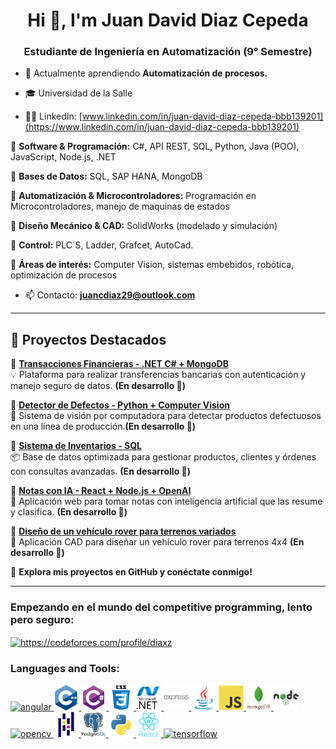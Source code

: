 <h1 align="center">Hi 👋, I'm Juan David Diaz Cepeda</h1>
<h3 align="center">Estudiante de Ingeniería en Automatización (9° Semestre)</h3>

- 🌱 Actualmente aprendiendo **Automatización de procesos.**
- 🎓 Universidad de la Salle

- 👨‍💻 LinkedIn: [www.linkedin.com/in/juan-david-diaz-cepeda-bbb139201](https://www.linkedin.com/in/juan-david-diaz-cepeda-bbb139201)
 

🔹 **Software & Programación:** C#, API REST, SQL, Python, Java (POO), JavaScript, Node.js, .NET  

🔹 **Bases de Datos:** SQL, SAP HANA, MongoDB  

🔹 **Automatización & Microcontroladores:** Programación en Microcontroladores, manejo de maquinas de estados

🔹 **Diseño Mecánico & CAD:** SolidWorks (modelado y simulación)

🔹 **Control:** PLC´S, Ladder, Grafcet, AutoCad.

🔹 **Áreas de interés:** Computer Vision, sistemas embebidos, robótica, optimización de procesos

- 📫 Contacto: **juancdiaz29@outlook.com**  

---

## 🚀 Proyectos Destacados  

📌 **[Transacciones Financieras - .NET C# + MongoDB](https://github.com/Juandiaxz/Transacciones_Financieras.git)**  
💡 Plataforma para realizar transferencias bancarias con autenticación y manejo seguro de datos. **(En desarrollo 🚧)** 

📌 **[Detector de Defectos - Python + Computer Vision](https://github.com/Juandiaxz/Detector-de-Defectos.git)**  
🤖 Sistema de visión por computadora para detectar productos defectuosos en una línea de producción.**(En desarrollo 🚧)**  

📌 **[Sistema de Inventarios - SQL](https://github.com/Juandiaxz/Sistema-de-Inventarios.git)**  
📦 Base de datos optimizada para gestionar productos, clientes y órdenes con consultas avanzadas. **(En desarrollo 🚧)**

📌 **[Notas con IA - React + Node.js + OpenAI](https://github.com/Juandiaxz/Notas-con-IA.git)**  
📝 Aplicación web para tomar notas con inteligencia artificial que las resume y clasifica. **(En desarrollo 🚧)**

📌 **[Diseño de un vehículo rover para terrenos variados](https://github.com/Juandiaxz/Dise-o-de-Rover.git)**  
📝 Aplicación CAD para diseñar un vehículo rover para terrenos 4x4 **(En desarrollo 🚧)**


🌟 **Explora mis proyectos en GitHub y conéctate conmigo!**  

---

<h3 align="left">Empezando en el mundo del competitive programming, lento pero seguro:</h3>
<p align="left">
<a href="https://codeforces.com/profile/Diaxz" target="blank">
<img align="center" src="https://raw.githubusercontent.com/rahuldkjain/github-profile-readme-generator/master/src/images/icons/Social/codeforces.svg" alt="https://codeforces.com/profile/diaxz" height="30" width="40" />
</a>
</p>
<h3 align="left">Languages and Tools:</h3>
<p align="left"> <a href="https://angular.io" target="_blank" rel="noreferrer"> <img src="https://angular.io/assets/images/logos/angular/angular.svg" alt="angular" width="40" height="40"/> </a> <a href="https://www.w3schools.com/cpp/" target="_blank" rel="noreferrer"> <img src="https://raw.githubusercontent.com/devicons/devicon/master/icons/cplusplus/cplusplus-original.svg" alt="cplusplus" width="40" height="40"/> </a> <a href="https://www.w3schools.com/cs/" target="_blank" rel="noreferrer"> <img src="https://raw.githubusercontent.com/devicons/devicon/master/icons/csharp/csharp-original.svg" alt="csharp" width="40" height="40"/> </a> <a href="https://www.w3schools.com/css/" target="_blank" rel="noreferrer"> <img src="https://raw.githubusercontent.com/devicons/devicon/master/icons/css3/css3-original-wordmark.svg" alt="css3" width="40" height="40"/> </a> <a href="https://dotnet.microsoft.com/" target="_blank" rel="noreferrer"> <img src="https://raw.githubusercontent.com/devicons/devicon/master/icons/dot-net/dot-net-original-wordmark.svg" alt="dotnet" width="40" height="40"/> </a> <a href="https://expressjs.com" target="_blank" rel="noreferrer"> <img src="https://raw.githubusercontent.com/devicons/devicon/master/icons/express/express-original-wordmark.svg" alt="express" width="40" height="40"/> </a> <a href="https://www.java.com" target="_blank" rel="noreferrer"> <img src="https://raw.githubusercontent.com/devicons/devicon/master/icons/java/java-original.svg" alt="java" width="40" height="40"/> </a> <a href="https://developer.mozilla.org/en-US/docs/Web/JavaScript" target="_blank" rel="noreferrer"> <img src="https://raw.githubusercontent.com/devicons/devicon/master/icons/javascript/javascript-original.svg" alt="javascript" width="40" height="40"/> </a> <a href="https://www.mongodb.com/" target="_blank" rel="noreferrer"> <img src="https://raw.githubusercontent.com/devicons/devicon/master/icons/mongodb/mongodb-original-wordmark.svg" alt="mongodb" width="40" height="40"/> </a> <a href="https://nodejs.org" target="_blank" rel="noreferrer"> <img src="https://raw.githubusercontent.com/devicons/devicon/master/icons/nodejs/nodejs-original-wordmark.svg" alt="nodejs" width="40" height="40"/> </a> <a href="https://opencv.org/" target="_blank" rel="noreferrer"> <img src="https://www.vectorlogo.zone/logos/opencv/opencv-icon.svg" alt="opencv" width="40" height="40"/> </a> <a href="https://pandas.pydata.org/" target="_blank" rel="noreferrer"> <img src="https://raw.githubusercontent.com/devicons/devicon/2ae2a900d2f041da66e950e4d48052658d850630/icons/pandas/pandas-original.svg" alt="pandas" width="40" height="40"/> </a> <a href="https://www.postgresql.org" target="_blank" rel="noreferrer"> <img src="https://raw.githubusercontent.com/devicons/devicon/master/icons/postgresql/postgresql-original-wordmark.svg" alt="postgresql" width="40" height="40"/> </a> <a href="https://www.python.org" target="_blank" rel="noreferrer"> <img src="https://raw.githubusercontent.com/devicons/devicon/master/icons/python/python-original.svg" alt="python" width="40" height="40"/> </a> <a href="https://reactjs.org/" target="_blank" rel="noreferrer"> <img src="https://raw.githubusercontent.com/devicons/devicon/master/icons/react/react-original-wordmark.svg" alt="react" width="40" height="40"/> </a> <a href="https://www.tensorflow.org" target="_blank" rel="noreferrer"> <img src="https://www.vectorlogo.zone/logos/tensorflow/tensorflow-icon.svg" alt="tensorflow" width="40" height="40"/> </a> </p>
